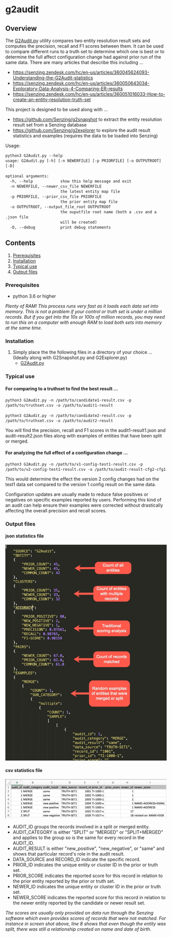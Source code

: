 # g2audit

## Overview

The [G2Audit.py](G2Audit.py) utility compares two entity resolution result sets and computes the precision, recall and F1 scores between them. It can be used to compare different runs to a 
truth set to determine which one is best or to determine the full affect configuration change had against prior run of the same data.  There are many articles that describe this including ...
* https://senzing.zendesk.com/hc/en-us/articles/360045624093-Understanding-the-G2Audit-statistics
* https://senzing.zendesk.com/hc/en-us/articles/360050643034-Exploratory-Data-Analysis-4-Comparing-ER-results
* https://senzing.zendesk.com/hc/en-us/articles/360051016033-How-to-create-an-entity-resolution-truth-set

This project is designed to be used along with ...
* https://github.com/Senzing/g2snapshot to extract the entity resolution result set from a Senzing database
* https://github.com/Senzing/g2explorer to explore the audit result statistics and examples (requires the data to be loaded into Senzing)

Usage:

```console
python3 G2Audit.py --help
usage: G2Audit.py [-h] [-n NEWERFILE] [-p PRIORFILE] [-o OUTPUTROOT] [-D]

optional arguments:
  -h, --help            show this help message and exit
  -n NEWERFILE, --newer_csv_file NEWERFILE
                        the latest entity map file
  -p PRIORFILE, --prior_csv_file PRIORFILE
                        the prior entity map file
  -o OUTPUTROOT, --output_file_root OUTPUTROOT
                        the ouputfile root name (both a .csv and a .json file
                        will be created)
  -D, --debug           print debug statements
  ```

## Contents

1. [Prerequisites](#Prerequisites)
2. [Installation](#Installation)
3. [Typical use](#Typical-use)
4. [Output files](#Output-files)

### Prerequisites
- python 3.6 or higher

*Plenty of RAM! This process runs very fast as it loads each data set into memory. This is not a problem if your control or truth set is under a million records.  But if you get into the 
10s or 100s of million records, you may need to run this on a computer with enough RAM to load both sets into memory at the same time.*

### Installation

1. Simply place the the following files in a directory of your choice ...  (Ideally along with G2Snapshot.py and G2Explorer.py)
    - [G2Audit.py](G2Audit.py) 

### Typical use

#### For comparing to a truthset to find the best result ...
```console
python3 G2Audit.py -n /path/to/candidate1-result.csv -p /path/to/truthset.csv -o /path/to/audit1-result

python3 G2Audit.py -n /path/to/candidate2-result.csv -p /path/to/truthset.csv -o /path/to/audit2-result
```
You will find the precision, recall and F1 scores in the audit1-result1.json and audit-result2.json files along with examples of entities that have been split or merged.

#### For analyzing the full effect of a configuration change ...
```console
python3 G2Audit.py -n /path/to/v1-config-test1-result.csv -p /path/to/v2-config-test1-result.csv -o /path/to/audit-result-cfg2-cfg1
```
This would determine the effect the version 2 config changes had on the test1 data set compared to the version 1 config result on the same data.  

Configuration updates are usually made to reduce false positives or negatives on specific examples reported by users.  Performing this kind of an audit can help ensure their examples
were corrected without drastically affecting the overall precision and recall scores.

### Output files

#### json statistics file

![Alt text](images/json-file-screenshot.jpg?raw=true "Screen shot")

#### csv statistics file

![Alt text](images/csv-file-screenshot.jpg?raw=true "Screen shot")

* AUDIT_ID groups the records involved in a split or merged entity.
* AUDIT_CATEGORY is either "SPLIT" or "MERGED" or "SPLIT+MERGED" and applies to the group so is the same for every record in the AUDIT_ID.
* AUDIT_RESULT is either "new_positive", "new_negative", or "same" and shows that particular record's role in the audit result.
* DATA_SOURCE and RECORD_ID indicate the specific record.
* PRIOR_ID indicates the unique entity or cluster ID in the prior or truth set.
* PRIOR_SCORE indicates the reported score for this record in relation to the prior entity reported by the prior or truth set.
* NEWER_ID indicates the unique entity or cluster ID in the prior or truth set.
* NEWER_SCORE indicates the reported score for this record in relation to the newer entity reported by the candidate or newer result set.

*The scores are usually only provided on data run through the Senzing software which even provides scores of records that were not matched.
For instance in screen shot above, line 8 shows that even though the entity was split, there was still a relationship created on name and 
date of birth.*

